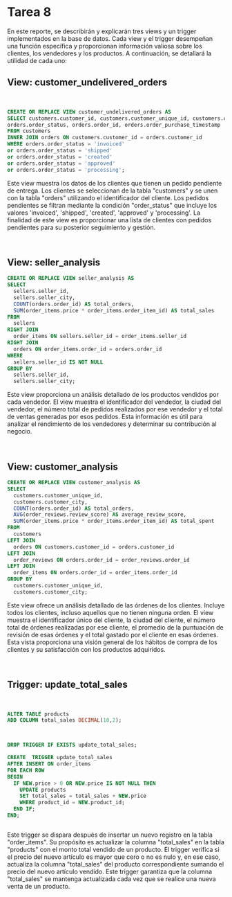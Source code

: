 # Tarea 8

En este reporte, se describirán y explicarán tres views y un trigger implementados en la base de datos. Cada view y el trigger desempeñan una función específica y proporcionan información valiosa sobre los clientes, los vendedores y los productos. A continuación, se detallará la utilidad de cada uno:

## View: customer_undelivered_orders

<br>

```sql
CREATE OR REPLACE VIEW customer_undelivered_orders AS
SELECT customers.customer_id, customers.customer_unique_id, customers.customer_zip_code_prefix, customers.customer_city, customers.customer_state, 
orders.order_status, orders.order_id, orders.order_purchase_timestamp
FROM customers
INNER JOIN orders ON customers.customer_id = orders.customer_id
WHERE orders.order_status = 'invoiced'
or orders.order_status = 'shipped'
or orders.order_status = 'created'
or orders.order_status = 'approved'
or orders.order_status = 'processing';
```
Este view muestra los datos de los clientes que tienen un pedido pendiente de entrega. Los clientes se seleccionan de la tabla "customers" y se unen con la tabla "orders" utilizando el identificador del cliente. Los pedidos pendientes se filtran mediante la condición "order_status" que incluye los valores 'invoiced', 'shipped', 'created', 'approved' y 'processing'. La finalidad de este view es proporcionar una lista de clientes con pedidos pendientes para su posterior seguimiento y gestión.

<br>

## View: seller_analysis

```sql
CREATE OR REPLACE VIEW seller_analysis AS
SELECT 
  sellers.seller_id, 
  sellers.seller_city, 
  COUNT(orders.order_id) AS total_orders,
  SUM(order_items.price * order_items.order_item_id) AS total_sales
FROM 
  sellers
RIGHT JOIN 
  order_items ON sellers.seller_id = order_items.seller_id
RIGHT JOIN 
  orders ON order_items.order_id = orders.order_id
WHERE 
  sellers.seller_id IS NOT NULL
GROUP BY 
  sellers.seller_id, 
  sellers.seller_city;
```
Este view proporciona un análisis detallado de los productos vendidos por cada vendedor. El view muestra el identificador del vendedor, la ciudad del vendedor, el número total de pedidos realizados por ese vendedor y el total de ventas generadas por esos pedidos. Esta información es útil para analizar el rendimiento de los vendedores y determinar su contribución al negocio.

<br>

## View: customer_analysis

```sql
CREATE OR REPLACE VIEW customer_analysis AS
SELECT 
  customers.customer_unique_id, 
  customers.customer_city, 
  COUNT(orders.order_id) AS total_orders,
  AVG(order_reviews.review_score) AS average_review_score,
  SUM(order_items.price * order_items.order_item_id) AS total_spent
FROM 
  customers
LEFT JOIN 
  orders ON customers.customer_id = orders.customer_id
LEFT JOIN 
  order_reviews ON orders.order_id = order_reviews.order_id
LEFT JOIN 
  order_items ON orders.order_id = order_items.order_id
GROUP BY 
  customers.customer_unique_id, 
  customers.customer_city;

```
Este view ofrece un análisis detallado de las órdenes de los clientes. Incluye todos los clientes, incluso aquellos que no tienen ninguna orden. El view muestra el identificador único del cliente, la ciudad del cliente, el número total de órdenes realizadas por ese cliente, el promedio de la puntuación de revisión de esas órdenes y el total gastado por el cliente en esas órdenes. Esta vista proporciona una visión general de los hábitos de compra de los clientes y su satisfacción con los productos adquiridos.

<br>

## Trigger: update_total_sales

<br>

```sql
ALTER TABLE products
ADD COLUMN total_sales DECIMAL(10,2);



DROP TRIGGER IF EXISTS update_total_sales;

CREATE  TRIGGER update_total_sales
AFTER INSERT ON order_items
FOR EACH ROW
BEGIN
  IF NEW.price > 0 OR NEW.price IS NOT NULL THEN
    UPDATE products
    SET total_sales = total_sales + NEW.price
    WHERE product_id = NEW.product_id;
  END IF;
END;



```

Este trigger se dispara después de insertar un nuevo registro en la tabla "order_items". Su propósito es actualizar la columna "total_sales" en la tabla "products" con el monto total vendido de un producto. El trigger verifica si el precio del nuevo artículo es mayor que cero o no es nulo y, en ese caso, actualiza la columna "total_sales" del producto correspondiente sumando el precio del nuevo artículo vendido. Este trigger garantiza que la columna "total_sales" se mantenga actualizada cada vez que se realice una nueva venta de un producto.




